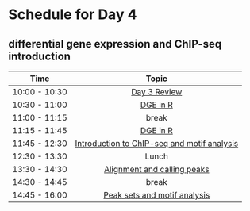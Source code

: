# Schedule for Day 4

## differential gene expression and ChIP-seq introduction

| Time            |   Topic  |
|:------------------------:|:----------:|
| 10:00 - 10:30 | [Day 3 Review](lessons/Day3_review.md) |
| 10:30 - 11:00 | [DGE in R](lessons/03_dge.md) |
| 11:00 - 11:15 | break |
| 11:15 - 11:45 | [DGE in R](lessons/03_dge.md) |
| 11:45 - 12:30 | [Introduction to ChIP-seq and motif analysis](day4_chip.pdf) |
| 12:30 - 13:30 | Lunch |
| 13:30 - 14:30 | [Alignment and calling peaks](lessons/04_peaks.md) |
| 14:30 - 14:45 | break |
| 14:45 - 16:00 | [Peak sets and motif analysis](lessons/05_motifs.md) |
